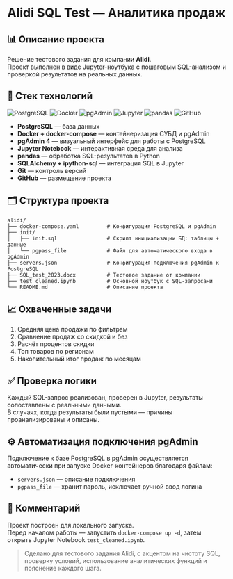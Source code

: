 # Alidi SQL Test — Аналитика продаж

## 📊 Описание проекта

Решение тестового задания для компании **Alidi**.  
Проект выполнен в виде Jupyter-ноутбука с пошаговым SQL-анализом и проверкой результатов на реальных данных.

## 🧩 Стек технологий

![PostgreSQL](https://img.shields.io/badge/PostgreSQL-336791?logo=postgresql&logoColor=white&style=flat)
![Docker](https://img.shields.io/badge/Docker-2496ED?logo=docker&logoColor=white&style=flat)
![pgAdmin](https://img.shields.io/badge/pgAdmin-336791?logo=postgresql&style=flat)
![Jupyter](https://img.shields.io/badge/Jupyter-F37626?logo=jupyter&logoColor=white&style=flat)
![pandas](https://img.shields.io/badge/pandas-150458?logo=pandas&logoColor=white&style=flat)
![GitHub](https://img.shields.io/badge/GitHub-181717?logo=github&logoColor=white&style=flat)

- **PostgreSQL** — база данных  
- **Docker + docker-compose** — контейнеризация СУБД и pgAdmin  
- **pgAdmin 4** — визуальный интерфейс для работы с PostgreSQL  
- **Jupyter Notebook** — интерактивная среда для анализа  
- **pandas** — обработка SQL-результатов в Python  
- **SQLAlchemy + ipython-sql** — интеграция SQL в Jupyter  
- **Git** — контроль версий  
- **GitHub** — размещение проекта

## 🗂️ Структура проекта

```
alidi/
├── docker-compose.yaml         # Конфигурация PostgreSQL и pgAdmin
├── init/
│   ├── init.sql                # Скрипт инициализации БД: таблицы + данные
│   └── pgpass_file             # Файл для автоматического входа в pgAdmin
├── servers.json                # Конфигурация подключения pgAdmin к PostgreSQL
├── SQL_test_2023.docx          # Тестовое задание от компании
├── test_cleaned.ipynb          # Основной ноутбук с SQL-запросами
└── README.md                   # Описание проекта
```

## 📈 Охваченные задачи

1. Средняя цена продажи по фильтрам  
2. Сравнение продаж со скидкой и без  
3. Расчёт процентов скидки  
4. Топ товаров по регионам  
5. Накопительный итог продаж по месяцам

## ✅ Проверка логики

Каждый SQL-запрос реализован, проверен в Jupyter, результаты сопоставлены с реальными данными.  
В случаях, когда результаты были пустыми — причины проанализированы и описаны.

## ⚙️ Автоматизация подключения pgAdmin

Подключение к базе PostgreSQL в pgAdmin осуществляется автоматически при запуске Docker-контейнеров благодаря файлам:
- `servers.json` — описание подключения
- `pgpass_file` — хранит пароль, исключает ручной ввод логина

## 📎 Комментарий

Проект построен для локального запуска.  
Перед началом работы — запустить `docker-compose up -d`, затем открыть Jupyter Notebook `test_cleaned.ipynb`.

> Сделано для тестового задания Alidi, с акцентом на чистоту SQL, проверку условий, использование аналитических функций и пояснение каждого шага.
